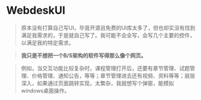 ﻿# WebdeskUI
>原本没有打算自己写UI，毕竟开源且免费的UI库太多了，但也却实没有找到满足我需求的，于是就自己写了。我可能不会全写，会写几个主要的控件，以满足我的特定需求。

><b>我只是不想把一个B/S架构的软件写得那么像个网页。</b>

>例如，当交互功能比较复杂时，课程管理打开后，还要有章节管理、试题管理、价格管理、通知公告，等等；章节管理进去还有视频、资料等等；层层深入，如果通过页面跳转实现，太繁杂，我就想写个弹窗，能模拟windows桌面操作。

>

